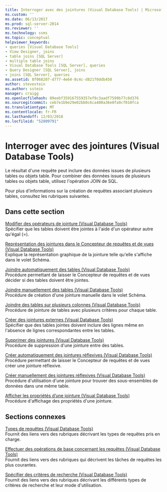 ```yaml
---
title: Interroger avec des jointures (Visual Database Tools) | Microsoft Docs
ms.custom: ''
ms.date: 06/13/2017
ms.prod: sql-server-2014
ms.reviewer: ''
ms.technology: ssms
ms.topic: conceptual
helpviewer_keywords:
- queries [Visual Database Tools]
- View Designer, joins
- table joins [SQL Server]
- multiple table joins
- Visual Database Tools [SQL Server], queries
- Query Designer [SQL Server], joins
- joins [SQL Server], queries
ms.assetid: 8f068207-d777-4e64-8c4c-d821f0ddb450
author: stevestein
ms.author: sstein
manager: craigg
ms.openlocfilehash: 89eebf359167559357ef9c3aadf7599b77c8d376
ms.sourcegitcommit: ceb7e1b9e29e02bb0c6ca400a36e0fa9cf010fca
ms.translationtype: MT
ms.contentlocale: fr-FR
ms.lasthandoff: 12/03/2018
ms.locfileid: "52809791"
---
```

# <a name="query-with-joins-visual-database-tools"></a>Interroger avec des jointures (Visual Database Tools)
  Le résultat d'une requête peut inclure des données issues de plusieurs tables ou objets table. Pour combiner des données issues de plusieurs tables ou objets table, utilisez l'opération JOIN de SQL.  
  
 Pour plus d'informations sur la création de requêtes associant plusieurs tables, consultez les rubriques suivantes.  
  
## <a name="in-this-section"></a>Dans cette section  
 [Modifier des opérateurs de jointure &#40;Visual Database Tools&#41;](visual-database-tools.md)  
 Spécifier que les tables doivent être jointes à l'aide d'un opérateur autre qu'égal (=).  
  
 [Représentation des jointures dans le Concepteur de requêtes et de vues &#40;Visual Database Tools&#41;](how-the-query-and-view-designer-represents-joins-visual-database-tools.md)  
 Explique la représentation graphique de la jointure telle qu'elle s'affiche dans le volet Schéma.  
  
 [Joindre automatiquement des tables &#40;Visual Database Tools&#41;](join-tables-automatically-visual-database-tools.md)  
 Procédure permettant de laisser le Concepteur de requêtes et de vues décider si des tables doivent être jointes.  
  
 [Joindre manuellement des tables &#40;Visual Database Tools&#41;](join-tables-manually-visual-database-tools.md)  
 Procédure de création d'une jointure manuelle dans le volet Schéma.  
  
 [Joindre des tables sur plusieurs colonnes &#40;Visual Database Tools&#41;](join-tables-on-multiple-columns-visual-database-tools.md)  
 Procédure de jointure de tables avec plusieurs critères pour chaque table.  
  
 [Créer des jointures externes &#40;Visual Database Tools&#41;](create-outer-joins-visual-database-tools.md)  
 Spécifier que des tables jointes doivent inclure des lignes même en l'absence de lignes correspondantes entre les tables.  
  
 [Supprimer des jointures &#40;Visual Database Tools&#41;](remove-joins-visual-database-tools.md)  
 Procédure de suppression d'une jointure entre des tables.  
  
 [Créer automatiquement des jointures réflexives &#40;Visual Database Tools&#41;](create-self-joins-automatically-visual-database-tools.md)  
 Procédure permettant de laisser le Concepteur de requêtes et de vues créer une jointure réflexive.  
  
 [Créer manuellement des jointures réflexives &#40;Visual Database Tools&#41;](create-self-joins-manually-visual-database-tools.md)  
 Procédure d'utilisation d'une jointure pour trouver des sous-ensembles de données dans une même table.  
  
 [Afficher les propriétés d’une jointure &#40;Visual Database Tools&#41;](view-join-properties-visual-database-tools.md)  
 Procédure d'affichage des propriétés d'une jointure.  
  
## <a name="related-sections"></a>Sections connexes  
 [Types de requêtes &#40;Visual Database Tools&#41;](types-of-queries-visual-database-tools.md)  
 Fournit des liens vers des rubriques décrivant les types de requêtes pris en charge.  
  
 [Effectuer des opérations de base concernant les requêtes &#40;Visual Database Tools&#41;](perform-basic-operations-with-queries-visual-database-tools.md)  
 Fournit des liens vers des rubriques qui décrivent les tâches de requêtes les plus courantes.  
  
 [Spécifier des critères de recherche &#40;Visual Database Tools&#41;](specify-search-criteria-visual-database-tools.md)  
 Fournit des liens vers des rubriques décrivant les différents types de critères de recherche et leur mode d'utilisation.  
  
  
